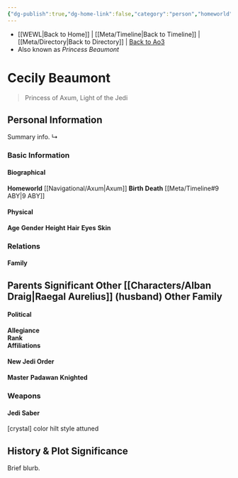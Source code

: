```yaml
---
{"dg-publish":true,"dg-home-link":false,"category":"person","homeworld":"Axum","aliases":["Princess Beaumont"],"tags":["jedi","character","rebellion","jediknight","newjediorder","i ii iii iv v vi vii","forcesensitive","unfinished"],"permalink":"/characters/cecily-beaumont/","dgHomeLink":false,"dgPassFrontmatter":true}
---
```


- [[WEWL\|Back to Home]] | [[Meta/Timeline\|Back to Timeline]] | [[Meta/Directory\|Back to Directory]] | [Back to Ao3](https://archiveofourown.org/works/19334440/chapters/45992584)
- Also known as *Princess Beaumont*

# Cecily Beaumont
>Princess of Axum, Light of the Jedi

## Personal Information
Summary info.
↳ 

### Basic Information

#### Biographical
**Homeworld** [[Navigational/Axum\|Axum]]
**Birth** 
**Death** [[Meta/Timeline#9 ABY\|9 ABY]]

#### Physical
**Age** 
**Gender** 
**Height** 
**Hair** 
**Eyes** 
**Skin** 

### Relations

#### Family
**Parents** 
**Significant Other** [[Characters/Alban Draig\|Raegal Aurelius]] (husband)
**Other Family**
- 

#### Political
**Allegiance**  
**Rank**  
**Affiliations**  

#### New Jedi Order
**Master** 
**Padawan** 
**Knighted** 

### Weapons

#### Jedi Saber
[crystal] color hilt style attuned

## History & Plot Significance
Brief blurb.